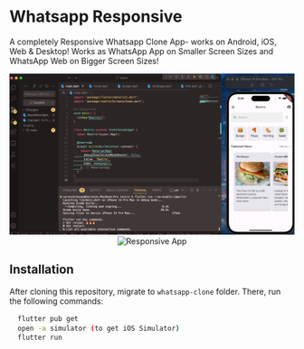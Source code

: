 # Whatsapp Responsive

A completely Responsive Whatsapp Clone App- works on Android, iOS, Web & Desktop! Works as WhatsApp App on Smaller Screen Sizes and WhatsApp Web on Bigger Screen Sizes!



<p align="center">
  <img width="600" src="https://github.com/sarvesh2847/Restro/blob/main/lib/Screenshot%202024-05-17%20at%206.26.15%20PM.png" alt="Responsive App">

  
  <img width="600" src="[lib/Screenshot 2024-05-02 at 11.45.49 AM.png](https://github.com/sarvesh2847/Restro/blob/main/lib/Screenshot%202024-05-17%20at%206.26.36%20PM.png)" alt="Responsive App">
  
</p>


## Installation
After cloning this repository, migrate to ```whatsapp-clone``` folder. There, run the following commands:
```bash
  flutter pub get
  open -a simulator (to get iOS Simulator)
  flutter run
```
    
